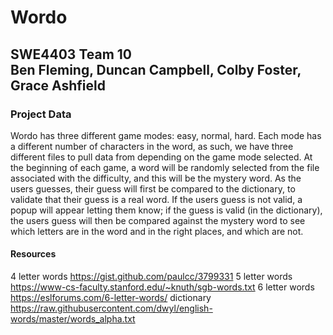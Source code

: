# Wordo
SWE4403 Team 10  
Ben Fleming, Duncan Campbell, Colby Foster, Grace Ashfield
---
### Project Data
Wordo has three different game modes: easy, normal, hard. Each mode has a different number of characters in the word, as such, we have three different files to pull data from depending on the game mode selected. At the beginning of each game, a word will be randomly selected from the file associated with the difficulty, and this will be the mystery word. As the users guesses, their guess will first be compared to the dictionary, to validate that their guess is a real word. If the users guess is not valid, a popup will appear letting them know; if the guess is valid (in the dictionary), the users guess will then be compared against the mystery word to see which letters are in the word and in the right places, and which are not.

#### Resources
4 letter words https://gist.github.com/paulcc/3799331
5 letter words https://www-cs-faculty.stanford.edu/~knuth/sgb-words.txt
6 letter words https://eslforums.com/6-letter-words/
dictionary https://raw.githubusercontent.com/dwyl/english-words/master/words_alpha.txt

